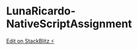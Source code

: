 # LunaRicardo-NativeScriptAssignment

[Edit on StackBlitz ⚡️](https://stackblitz.com/edit/nativescript-stackblitz-templates-1g4dht)